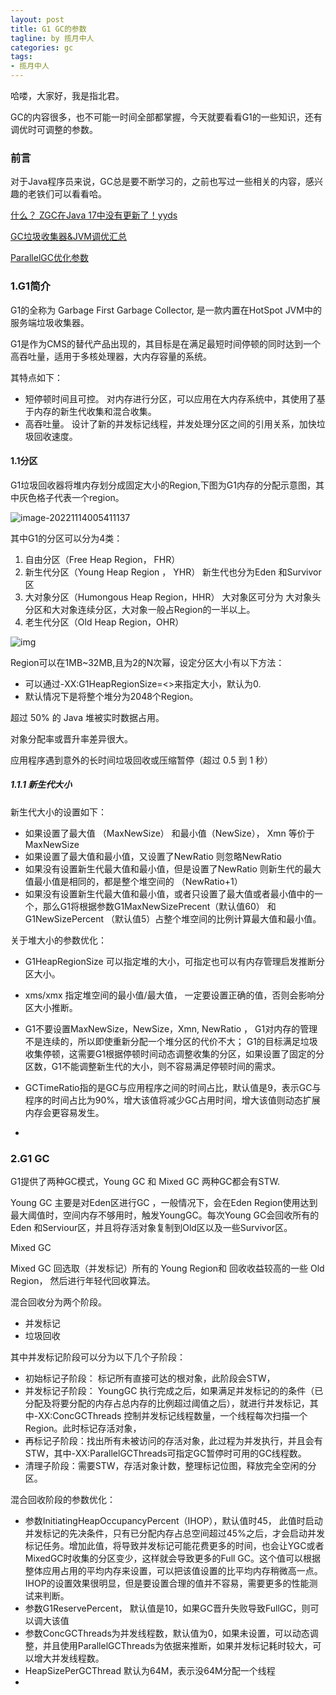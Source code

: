 ```yaml
---
layout: post
title: G1 GC的参数
tagline: by 揽月中人
categories: gc
tags:
- 揽月中人
---
```


哈喽，大家好，我是指北君。  

GC的内容很多，也不可能一时间全部都掌握，今天就要看看G1的一些知识，还有调优时可调整的参数。

<!--more-->

### 前言

对于Java程序员来说，GC总是要不断学习的，之前也写过一些相关的内容，感兴趣的老铁们可以看看哈。

[什么？ ZGC在Java 17中没有更新了！yyds](https://mp.weixin.qq.com/s?__biz=Mzg4MjYyOTgwNw==&mid=2247485602&idx=1&sn=4646ad1f7537867471cd267b1d20e321&chksm=cf528562f8250c743bbf9f5aeed26327f8c727cc14ca3d71062b3a6e87c19ec635a782df521c&token=475580734&lang=zh_CN#rd)

[GC垃圾收集器&JVM调优汇总](https://mp.weixin.qq.com/s?__biz=Mzg4MjYyOTgwNw==&mid=2247485931&idx=1&sn=bf03854abdfe21946bb380104ffdeb0e&chksm=cf52842bf8250d3d9f3201605a21d9b67767d05aa2f60197756ac30d060897237b707c6c8bbc&token=475580734&lang=zh_CN#rd)

[ParallelGC优化参数](https://mp.weixin.qq.com/s?__biz=Mzg4MjYyOTgwNw==&mid=2247493426&idx=1&sn=63772b2decce0b8a492d11812503e560&chksm=cf516af2f826e3e4a48f864756daf727c806ebb701664f1ea27f535963fa7f7f1ccceb85f332&token=117899278&lang=zh_CN#rd)

### 1.G1简介

G1的全称为 Garbage First Garbage Collector, 是一款内置在HotSpot JVM中的服务端垃圾收集器。

G1是作为CMS的替代产品出现的，其目标是在满足最短时间停顿的同时达到一个高吞吐量，适用于多核处理器，大内存容量的系统。

其特点如下：

- 短停顿时间且可控。 对内存进行分区，可以应用在大内存系统中，其使用了基于内存的新生代收集和混合收集。
- 高吞吐量。 设计了新的并发标记线程，并发处理分区之间的引用关系，加快垃圾回收速度。

#### 1.1分区

G1垃圾回收器将堆内存划分成固定大小的Region,下图为G1内存的分配示意图，其中灰色格子代表一个region。

![image-20221114005411137](https://www.javanorth.cn/assets/images/2022/lyj/G101.png)

 

其中G1的分区可以分为4类：

1. 自由分区（Free Heap Region， FHR）
2. 新生代分区（Young Heap Region ， YHR） 新生代也分为Eden 和Survivor区
3. 大对象分区（Humongous Heap Region，HHR） 大对象区可分为 大对象头分区和大对象连续分区，大对象一般占Region的一半以上。
4. 老生代分区（Old Heap Region，OHR）

![img](https://www.javanorth.cn/assets/images/2022/lyj/G102.png)

Region可以在1MB~32MB,且为2的N次幂，设定分区大小有以下方法：

- 可以通过-XX:G1HeapRegionSize=<>来指定大小，默认为0.
- 默认情况下是将整个堆分为2048个Region。





超过 50% 的 Java 堆被实时数据占用。

对象分配率或晋升率差异很大。

应用程序遇到意外的长时间垃圾回收或压缩暂停（超过 0.5 到 1 秒）

##### 1.1.1 新生代大小 

 新生代大小的设置如下： 

- 如果设置了最大值 （MaxNewSize） 和最小值（NewSize）， Xmn 等价于MaxNewSize
- 如果设置了最大值和最小值，又设置了NewRatio 则忽略NewRatio
- 如果没有设置新生代最大值和最小值，但是设置了NewRatio 则新生代的最大值最小值是相同的，都是整个堆空间的 （NewRatio+1）
- 如果没有设置新生代最大值和最小值，或者只设置了最大值或者最小值中的一个，那么G1将根据参数G1MaxNewSizePrecent（默认值60） 和 G1NewSizePercent （默认值5）占整个堆空间的比例计算最大值和最小值。



关于堆大小的参数优化：

- G1HeapRegionSize 可以指定堆的大小，可指定也可以有内存管理启发推断分区大小。

- xms/xmx 指定堆空间的最小值/最大值， 一定要设置正确的值，否则会影响分区大小推断。
- G1不要设置MaxNewSize，NewSize，Xmn, NewRatio ， G1对内存的管理不是连续的，所以即使重新分配一个堆分区的代价不大； G1的目标满足垃圾收集停顿，这需要G1根据停顿时间动态调整收集的分区，如果设置了固定的分区数，G1不能调整新生代的大小，则不容易满足停顿时间的需求。
- GCTimeRatio指的是GC与应用程序之间的时间占比，默认值是9，表示GC与程序的时间占比为90%，增大该值将减少GC占用时间，增大该值则动态扩展内存会更容易发生。
- 



### 2.G1  GC

G1提供了两种GC模式，Young GC 和 Mixed GC 两种GC都会有STW.

Young GC 主要是对Eden区进行GC ，一般情况下，会在Eden Region使用达到最大阈值时，空间内存不够用时，触发YoungGC。每次Young GC会回收所有的Eden 和Serviour区，并且将存活对象复制到Old区以及一些Survivor区。

Mixed GC

Mixed GC 回选取（并发标记）所有的  Young Region和 回收收益较高的一些 Old Region， 然后进行年轻代回收算法。

混合回收分为两个阶段。

- 并发标记
- 垃圾回收

其中并发标记阶段可以分为以下几个子阶段：

- 初始标记子阶段： 标记所有直接可达的根对象，此阶段会STW，
- 并发标记子阶段： YoungGC 执行完成之后，如果满足并发标记的的条件（已分配及将要分配的内存占总内存的比例超过阈值之后），就进行并发标记，其中-XX:ConcGCThreads 控制并发标记线程数量，一个线程每次扫描一个Region。此时标记存活对象，
- 再标记子阶段：找出所有未被访问的存活对象，此过程为并发执行，并且会有STW，其中-XX:ParallelGCThreads可指定GC暂停时可用的GC线程数。
- 清理子阶段：需要STW，存活对象计数，整理标记位图，释放完全空闲的分区。



混合回收阶段的参数优化：

- 参数InitiatingHeapOccupancyPercent（IHOP），默认值时45， 此值时启动并发标记的先决条件，只有已分配内存占总空间超过45%之后，才会启动并发标记任务。增加此值，将导致并发标记可能花费更多的时间，也会让YGC或者MixedGC时收集的分区变少，这样就会导致更多的Full GC。这个值可以根据整体应用占用的平均内存来设置，可以把该值设置的比平均内存稍微高一点。IHOP的设置效果很明显，但是要设置合理的值并不容易，需要更多的性能测试来判断。
- 参数G1ReservePercent， 默认值是10，如果GC晋升失败导致FullGC，则可以调大该值
- 参数ConcGCThreads为并发线程数，默认值为0，如果未设置，可以动态调整，并且使用ParallelGCThreads为依据来推断，如果并发标记耗时较大，可以增大并发线程数。
- HeapSizePerGCThread 默认为64M，表示没64M分配一个线程
- 





#### 



